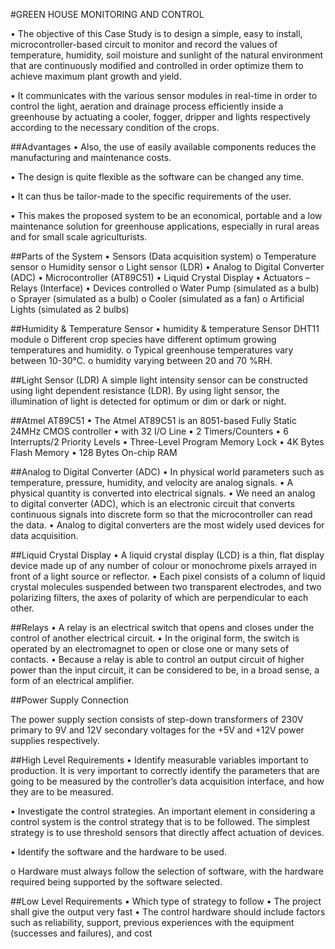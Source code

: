 #GREEN HOUSE MONITORING AND CONTROL

•	The objective of this Case Study is to design a simple, easy to install, microcontroller-based circuit to monitor and record the values of temperature, humidity, soil moisture and sunlight of the natural environment that are continuously modified and controlled in order optimize them to achieve maximum plant growth and yield. 


•	It communicates with the various sensor modules in real-time in order to control the light, aeration and drainage process efficiently inside a greenhouse by actuating a cooler, fogger, dripper and lights respectively according to the necessary condition of the crops. 

##Advantages
•	Also, the use of easily available components reduces the manufacturing and maintenance costs. 

•	The design is quite flexible as the software can be changed any time.

•	It can thus be tailor-made to the specific requirements of the user. 

•	This makes the proposed system to be an economical, portable and a low maintenance solution for greenhouse applications, especially in rural areas and for small scale agriculturists.


##Parts of the System
•	Sensors (Data acquisition system)
o	Temperature sensor 
o	Humidity sensor
o	Light sensor (LDR)
•	Analog to Digital Converter (ADC)
•	Microcontroller (AT89C51)
•	Liquid Crystal Display
•	Actuators – Relays (Interface)
•	Devices controlled
o	Water Pump (simulated as a bulb)
o	Sprayer (simulated as a bulb)
o	Cooler (simulated as a fan)
o	Artificial Lights (simulated as 2 bulbs)

##Humidity & Temperature Sensor 
•	humidity & temperature Sensor DHT11 module
o	 Different crop species have different optimum growing temperatures and humidity.
o	Typical greenhouse temperatures vary between 10-30°C.
o	humidity varying between 20 and 70 %RH.



##Light Sensor (LDR) 
A simple light intensity sensor can be constructed using light dependent resistance (LDR). By using light sensor, the illumination of light is detected for optimum or dim or dark or night.


##Atmel AT89C51
•	The Atmel AT89C51 is an 8051-based Fully Static 24MHz CMOS controller
•	 with 32 I/O Line
•	2 Timers/Counters
•	6 Interrupts/2 Priority Levels
•	Three-Level Program Memory Lock
•	4K Bytes Flash Memory
•	128 Bytes On-chip RAM


##Analog to Digital Converter (ADC)
•	In physical world parameters such as temperature, pressure, humidity, and velocity are analog signals.
•	 A physical quantity is converted into electrical signals. 
•	We need an analog to digital converter (ADC), which is an electronic circuit that converts continuous signals into discrete form so that the microcontroller can read the data. 
•	Analog to digital converters are the most widely used devices for data acquisition.

 

##Liquid Crystal Display
•	A liquid crystal display (LCD) is a thin, flat display device made up of any number of colour or monochrome pixels arrayed in front of a light source or reflector.
•	 Each pixel consists of a column of liquid crystal molecules suspended between two transparent electrodes, and two polarizing filters, the axes of polarity of which are perpendicular to each other.



##Relays
•	A relay is an electrical switch that opens and closes under the control of another electrical circuit. 
•	In the original form, the switch is operated by an electromagnet to open or close one or many sets of contacts.
•	Because a relay is able to control an output circuit of higher power than the input circuit, it can be considered to be, in a broad sense, a form of an electrical amplifier.



##Power Supply Connection

The power supply section consists of step-down transformers of 230V primary to 9V and 12V secondary voltages for the +5V and +12V power supplies respectively.



##High Level Requirements
•	Identify measurable variables important to production. It is very important to correctly identify the parameters that are going to be measured by the controller’s data acquisition interface, and how they are to be measured.

•	Investigate the control strategies. An important element in considering a control system is the control strategy that is to be followed. The simplest strategy is to use threshold sensors that directly affect actuation of devices.

•	Identify the software and the hardware to be used. 


o	Hardware must always follow the selection of software, with the hardware required being supported by the software selected.

##Low Level Requirements
•	Which type of strategy to follow
•	The project shall give the output very fast
•	The control hardware should include factors such as reliability, support, previous experiences with the equipment (successes and failures), and cost

